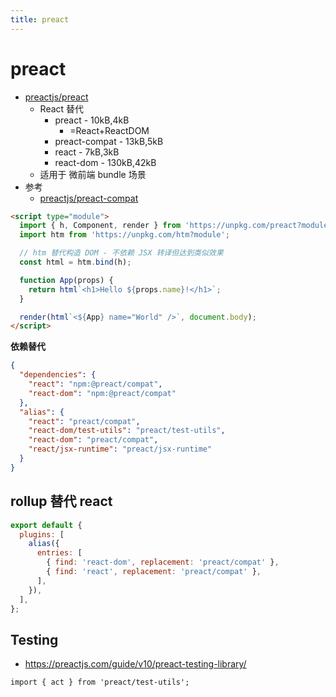 ```yaml
---
title: preact
---
```


# preact

- [preactjs/preact](https://github.com/preactjs/preact)
  - React 替代
    - preact - 10kB,4kB
      - =React+ReactDOM
    - preact-compat - 13kB,5kB
    - react - 7kB,3kB
    - react-dom - 130kB,42kB
  - 适用于 微前端 bundle 场景
- 参考
  - [preactjs/preact-compat](https://github.com/preactjs/preact-compat)

```html
<script type="module">
  import { h, Component, render } from 'https://unpkg.com/preact?module';
  import htm from 'https://unpkg.com/htm?module';

  // htm 替代构造 DOM - 不依赖 JSX 转译但达到类似效果
  const html = htm.bind(h);

  function App(props) {
    return html`<h1>Hello ${props.name}!</h1>`;
  }

  render(html`<${App} name="World" />`, document.body);
</script>
```

**依赖替代**

```json title="package.json"
{
  "dependencies": {
    "react": "npm:@preact/compat",
    "react-dom": "npm:@preact/compat"
  },
  "alias": {
    "react": "preact/compat",
    "react-dom/test-utils": "preact/test-utils",
    "react-dom": "preact/compat",
    "react/jsx-runtime": "preact/jsx-runtime"
  }
}
```

## rollup 替代 react

```js
export default {
  plugins: [
    alias({
      entries: [
        { find: 'react-dom', replacement: 'preact/compat' },
        { find: 'react', replacement: 'preact/compat' },
      ],
    }),
  ],
};
```

## Testing

- https://preactjs.com/guide/v10/preact-testing-library/

```tsx
import { act } from 'preact/test-utils';
```
